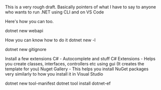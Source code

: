 This is a very rough draft.
Basically pointers of what I have to say to anyone who wants to run .NET using CLI and on VS Code

Here's how you can too.

dotnet new webapi

How you can know how to do it
dotnet new -l

dotnet new gitignore

Install a few extensions 
C#  -   Autocomplete and stuff
C# Extensions - Helps you create classes, interfaces, controllers etc using gui (It creates the template for you)
Nuget Gallery - This helps you install NuGet packages very similarly to how you install it in Visual Studio

dotnet new tool-manifest
dotnet tool install dotnet-ef